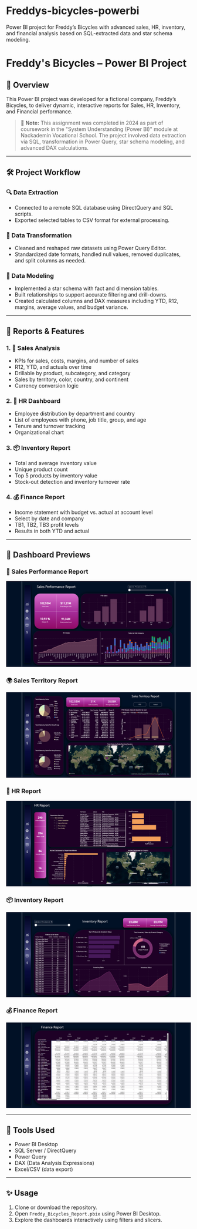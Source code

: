 # Freddys-bicycles-powerbi
Power BI project for Freddy’s Bicycles with advanced sales, HR, inventory, and financial analysis based on SQL-extracted data and star schema modeling.

# Freddy's Bicycles – Power BI Project

## 📌 Overview

This Power BI project was developed for a fictional company, Freddy’s Bicycles, to deliver dynamic, interactive reports for Sales, HR, Inventory, and Financial performance.

> 🏫 **Note:** This assignment was completed in 2024 as part of coursework in the "System Understanding (Power BI)" module at Nackademin Vocational School. The project involved data extraction via SQL, transformation in Power Query, star schema modeling, and advanced DAX calculations.

---

## 🛠️ Project Workflow

### 🔍 Data Extraction
- Connected to a remote SQL database using DirectQuery and SQL scripts.
- Exported selected tables to CSV format for external processing.

### 🔧 Data Transformation
- Cleaned and reshaped raw datasets using Power Query Editor.
- Standardized date formats, handled null values, removed duplicates, and split columns as needed.

### 🧱 Data Modeling
- Implemented a star schema with fact and dimension tables.
- Built relationships to support accurate filtering and drill-downs.
- Created calculated columns and DAX measures including YTD, R12, margins, average values, and budget variance.

---

## 📑 Reports & Features

### 1. 🛒 **Sales Analysis**
- KPIs for sales, costs, margins, and number of sales
- R12, YTD, and actuals over time
- Drillable by product, subcategory, and category
- Sales by territory, color, country, and continent
- Currency conversion logic

### 2. 👥 **HR Dashboard**
- Employee distribution by department and country
- List of employees with phone, job title, group, and age
- Tenure and turnover tracking
- Organizational chart

### 3. 📦 **Inventory Report**
- Total and average inventory value
- Unique product count
- Top 5 products by inventory value
- Stock-out detection and inventory turnover rate

### 4. 💰 **Finance Report**
- Income statement with budget vs. actual at account level
- Select by date and company
- TB1, TB2, TB3 profit levels
- Results in both YTD and actual

---

## 📸 Dashboard Previews

### 🔹 Sales Performance Report
![Sales Report](Screenshots/Sales_report.png)

### 🌍 Sales Territory Report
![Territory Report](Screenshots/Territory_report.png)

### 👥 HR Report
![HR Report](Screenshots/Hr_report.png)

### 📦 Inventory Report
![Inventory Report](Screenshots/Inventory_report.png)

### 💰 Finance Report
![Finance Report](Screenshots/Finance_report.png)


---

## 🧰 Tools Used

- Power BI Desktop
- SQL Server / DirectQuery
- Power Query
- DAX (Data Analysis Expressions)
- Excel/CSV (data export)

---

## ✨ Usage

1. Clone or download the repository.
2. Open `Freddy_Bicycles_Report.pbix` using Power BI Desktop.
3. Explore the dashboards interactively using filters and slicers.


